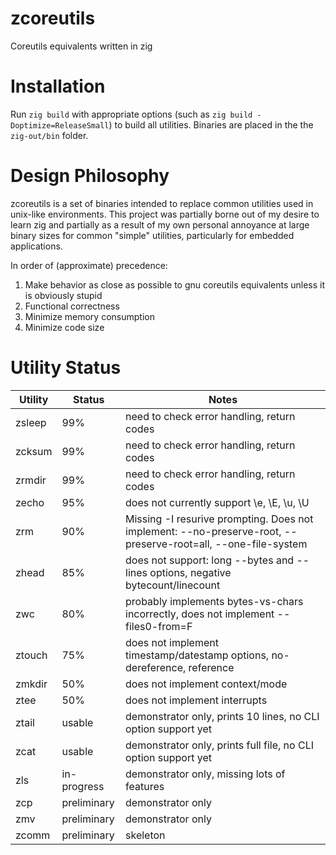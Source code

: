 # zcoreutils
Coreutils equivalents written in zig

# Installation
Run `zig build` with appropriate options (such as `zig build -Doptimize=ReleaseSmall`) to build all utilities.  Binaries are placed in the the `zig-out/bin` folder.

# Design Philosophy
zcoreutils is a set of binaries intended to replace common utilities used in unix-like environments.  This project was partially borne out of my desire to learn zig and partially as a result of my own personal annoyance at large binary sizes for common "simple" utilities, particularly for embedded applications.

In order of (approximate) precedence:

1. Make behavior as close as possible to gnu coreutils equivalents unless it is obviously stupid
2. Functional correctness
3. Minimize memory consumption
4. Minimize code size

# Utility Status
| Utility | Status      | Notes
| ------- | ----------- |----
| zsleep  | 99%         | need to check error handling, return codes
| zcksum  | 99%         | need to check error handling, return codes
| zrmdir  | 99%         | need to check error handling, return codes
| zecho   | 95%         | does not currently support \e, \E, \u, \U
| zrm     | 90%         | Missing -I resurive prompting. Does not implement: --no-preserve-root, --preserve-root=all, --one-file-system
| zhead   | 85%         | does not support: long --bytes and --lines options, negative bytecount/linecount
| zwc     | 80%         | probably implements bytes-vs-chars incorrectly, does not implement --files0-from=F
| ztouch  | 75%         | does not implement timestamp/datestamp options, no-dereference, reference
| zmkdir  | 50%         | does not implement context/mode
| ztee    | 50%         | does not implement interrupts
| ztail   | usable      | demonstrator only, prints 10 lines, no CLI option support yet
| zcat    | usable      | demonstrator only, prints full file, no CLI option support yet
| zls     | in-progress | demonstrator only, missing lots of features
| zcp     | preliminary | demonstrator only
| zmv     | preliminary | demonstrator only
| zcomm   | preliminary | skeleton